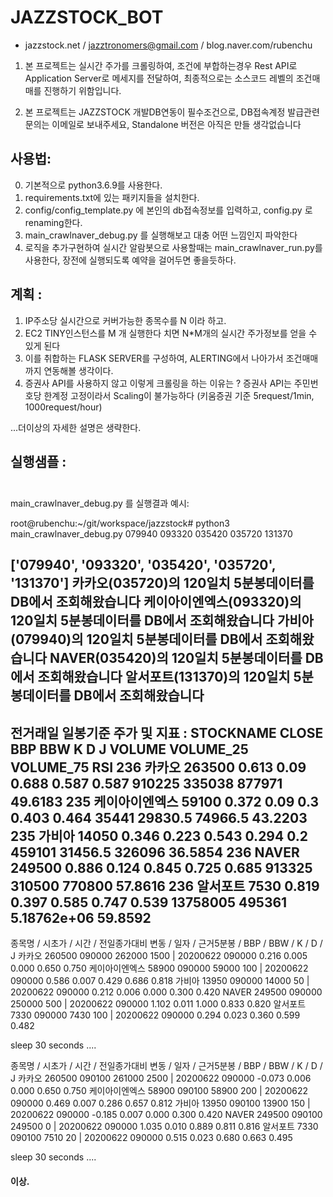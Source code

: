 # JAZZSTOCK_BOT

* jazzstock.net / jazztronomers@gmail.com / blog.naver.com/rubenchu 

1) 본 프로젝트는 실시간 주가를 크롤링하여, 조건에 부합하는경우 Rest API로 Application Server로 메세지를 전달하여, 최종적으로는 소스코드 레벨의 조건매매를 진행하기 위함입니다.

2) 본 프로젝트는 JAZZSTOCK 개발DB연동이 필수조건으로, DB접속계정 발급관련 문의는 이메일로 보내주세요, Standalone 버전은 아직은 만들 생각없습니다



## 사용법:

0) 기본적으로 python3.6.9를 사용한다.
1) requirements.txt에 있는 패키지들을 설치한다.
2) config/config_template.py 에 본인의 db접속정보를 입력하고, config.py 로 renaming한다.
3) main_crawlnaver_debug.py 를 실행해보고 대충 어떤 느낌인지 파악한다
4) 로직을 추가구현하여 실시간 알람봇으로 사용할때는 main_crawlnaver_run.py를 사용한다, 장전에 실행되도록 예약을 걸어두면 좋을듯하다.



## 계획 :

1) IP주소당 실시간으로 커버가능한 종목수를 N 이라 하고.
2) EC2 TINY인스턴스를 M 개 실행한다 치면 N*M개의 실시간 주가정보를 얻을 수 있게 된다
3) 이를 취합하는 FLASK SERVER를 구성하여, ALERTING에서 나아가서 조건매매까지 연동해볼 생각이다.
4) 증권사 API를 사용하지 않고 이렇게 크롤링을 하는 이유는 ? 
    증권사 API는 주민번호당 한계정 고정이라서 Scaling이 불가능하다 (키움증권 기준 5request/1min, 1000request/hour)

...더이상의 자세한 설명은 생략한다.
    


## 실행샘플 :<pre>

main_crawlnaver_debug.py 를 실행결과 예시:


root@rubenchu:~/git/workspace/jazzstock# python3 main_crawlnaver_debug.py 079940 093320 035420 035720 131370

['079940', '093320', '035420', '035720', '131370']
카카오(035720)의 120일치 5분봉데이터를 DB에서 조회해왔습니다
케이아이엔엑스(093320)의 120일치 5분봉데이터를 DB에서 조회해왔습니다
가비아(079940)의 120일치 5분봉데이터를 DB에서 조회해왔습니다
NAVER(035420)의 120일치 5분봉데이터를 DB에서 조회해왔습니다
알서포트(131370)의 120일치 5분봉데이터를 DB에서 조회해왔습니다
----------------------------------------------------------------------------------------------------
전거래일 일봉기준 주가 및 지표 :
    STOCKNAME   CLOSE    BBP    BBW      K      D      J    VOLUME VOLUME_25    VOLUME_75      RSI
236       카카오  263500  0.613   0.09  0.688  0.587  0.587    910225    335038       877971  49.6183
235   케이아이엔엑스   59100  0.372   0.09    0.3  0.403  0.464     35441   29830.5      74966.5  43.2203
235       가비아   14050  0.346  0.223  0.543  0.294    0.2    459101   31456.5       326096  36.5854
236     NAVER  249500  0.886  0.124  0.845  0.725  0.685    913325    310500       770800  57.8616
236      알서포트    7530  0.819  0.397  0.585  0.747  0.539  13758005    495361  5.18762e+06  59.8592
----------------------------------------------------------------------------------------------------

종목명 / 시초가 / 시간 / 전일종가대비 변동 / 일자 / 근거5분봉 / BBP / BBW / K / D / J 
카카오      260500 090000   262000 1500 |       20200622        090000  0.216   0.005   0.000   0.650   0.750
케이아이엔엑스   58900 090000    59000  100 |   20200622        090000  0.586   0.007   0.429   0.686   0.818
가비아       13950 090000    14000   50 |       20200622        090000  0.212   0.006   0.000   0.300   0.420
NAVER    249500 090000   250000  500 |  20200622        090000  1.102   0.011   1.000   0.833   0.820
알서포트       7330 090000     7430  100 |      20200622        090000  0.294   0.023   0.360   0.599   0.482


  sleep 30 seconds ....


종목명 / 시초가 / 시간 / 전일종가대비 변동 / 일자 / 근거5분봉 / BBP / BBW / K / D / J 
카카오      260500 090100   261000 2500 |       20200622        090000  -0.073  0.006   0.000   0.650   0.750
케이아이엔엑스   58900 090100    58900  200 |   20200622        090000  0.469   0.007   0.286   0.657   0.812
가비아       13950 090100    13900  150 |       20200622        090000  -0.185  0.007   0.000   0.300   0.420
NAVER    249500 090100   249500    0 |  20200622        090000  1.035   0.010   0.889   0.811   0.816
알서포트       7330 090100     7510   20 |      20200622        090000  0.515   0.023   0.680   0.663   0.495


  sleep 30 seconds ....


</pre>


#### 이상.